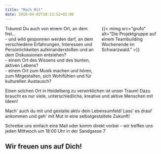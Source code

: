 ```yaml
---
title: "Mach Mit"
date: 2018-04-02T18:13:52+02:00
---
```


<div class="columns">
    <div class="column is-flex-middle">
        Träumst Du auch von einem Ort, an dem frei…<br>
        - und wild gesponnen werden darf, an dem verschiedene Erfahrungen, Interessen und Persönlichkeiten aufeinanderstoßen und an dem Diskussionen entstehen?<br>
        - einem Ort des Wissens und des bunten, aktiven Lebens?<br>
        - einem Ort zum Musik machen und hören, zum Mitgestalten, sich Wohlfühlen und für kulturellen Austausch?<br>
    </div>
    <div class="column">
        {{< mimg src="grufo" alt="Die Projektgruppe auf einem Teambuilding Wochenende im Schwarzwald." >}}
    </div>
</div>

Einen solchen Ort in Heidelberg zu verwirklichen ist unser Traum! Dazu braucht es nur viele, unterschiedliche, kreative und aktive Menschen mit Ideen!

Mach' auch du mit und gestalte aktiv dein Lebensumfeld!
Lass' es drauf ankommen und geh' mit Mut in eine selbstgestaltete Zukunft!

Schreibe uns einfach eine Mail oder komm direkt vorbei – wir treffen uns jeden Mittwoch um 18:00 Uhr in der Sandgasse 7

## Wir freuen uns auf Dich!
